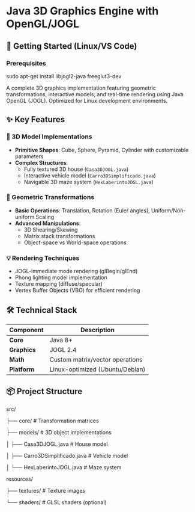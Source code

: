 # Java 3D Graphics Engine with OpenGL/JOGL

## 🚀 Getting Started (Linux/VS Code)

### Prerequisites

sudo apt-get install libjogl2-java freeglut3-dev

A complete 3D graphics implementation featuring geometric transformations, interactive models, and real-time rendering using Java OpenGL (JOGL). Optimized for Linux development environments.

## ✨ Key Features

### 🧩 3D Model Implementations
- **Primitive Shapes**: Cube, Sphere, Pyramid, Cylinder with customizable parameters
- **Complex Structures**:
  - Fully textured 3D house (`Casa3DJOGL.java`)
  - Interactive vehicle model (`Carro3DSimplificado.java`)
  - Navigable 3D maze system (`HexLaberintoJOGL.java`)

### 🔧 Geometric Transformations
- **Basic Operations**: Translation, Rotation (Euler angles), Uniform/Non-uniform Scaling
- **Advanced Manipulations**:
  - 3D Shearing/Skewing
  - Matrix stack transformations
  - Object-space vs World-space operations

### 💡 Rendering Techniques
- JOGL-immediate mode rendering (glBegin/glEnd)
- Phong lighting model implementation
- Texture mapping (diffuse/specular)
- Vertex Buffer Objects (VBO) for efficient rendering

## 🛠️ Technical Stack

| Component | Description |
|-----------|-------------|
| **Core** | Java 8+ |
| **Graphics** | JOGL 2.4 |
| **Math** | Custom matrix/vector operations |
| **Platform** | Linux-optimized (Ubuntu/Debian) |

## 📦 Project Structure
src/

├── core/ # Transformation matrices

├── models/ # 3D object implementations

│ ├── Casa3DJOGL.java # House model

│ ├── Carro3DSimplificado.java # Vehicle model

│ └── HexLaberintoJOGL.java # Maze system

resources/

├── textures/ # Texture images

└── shaders/ # GLSL shaders (optional)
